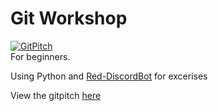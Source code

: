 # Git Workshop
[![GitPitch](https://gitpitch.com/assets/badge.svg)](https://gitpitch.com/FreeCodeCampGuam/Git-Workshop?grs=github&t=white)  
For beginners.

Using Python and [Red-DiscordBot](https://github.com/Cog-Creators/Red-DiscordBot) for excerises

View the gitpitch [here](https://gitpitch.com/FreeCodeCampGuam/Git-Workshop/pitch-develop) 
